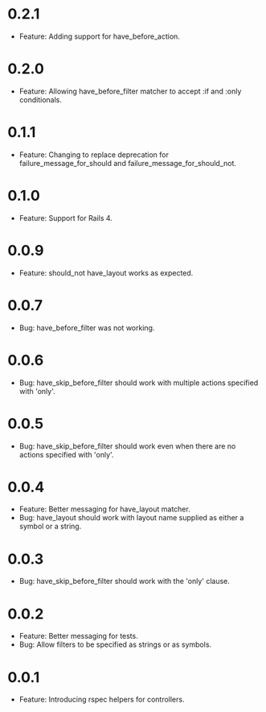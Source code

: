 # 0.2.1
  * Feature: Adding support for have_before_action.

# 0.2.0
  * Feature: Allowing have_before_filter matcher to accept :if and :only conditionals.

# 0.1.1
  * Feature: Changing to replace deprecation for failure_message_for_should and failure_message_for_should_not.

# 0.1.0
  * Feature: Support for Rails 4.

# 0.0.9
  * Feature: should_not have_layout works as expected.

# 0.0.7
  * Bug: have_before_filter was not working.

# 0.0.6
  * Bug: have_skip_before_filter should work with multiple actions specified with 'only'.

# 0.0.5
  * Bug: have_skip_before_filter should work even when there are no actions specified with 'only'.

# 0.0.4
  * Feature: Better messaging for have_layout matcher.
  * Bug: have_layout should work with layout name supplied as either a symbol or a string.

# 0.0.3
  * Bug: have_skip_before_filter should work with the 'only' clause.

# 0.0.2
  * Feature: Better messaging for tests.
  * Bug: Allow filters to be specified as strings or as symbols.

# 0.0.1
  * Feature: Introducing rspec helpers for controllers.
